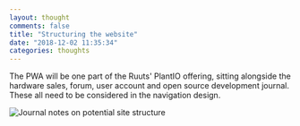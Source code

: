 ```yaml
---
layout: thought
comments: false
title: "Structuring the website"
date: "2018-12-02 11:35:34"
categories: thoughts
---
```

The PWA will be one part of the Ruuts' PlantIO offering, sitting alongside the hardware sales,
forum, user account and open source development journal. These all need to be considered in the
navigation design.

![Journal notes on potential site structure](media/site-structure.jpg)

